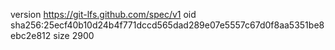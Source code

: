 version https://git-lfs.github.com/spec/v1
oid sha256:25ecf40b10d24b4f771dccd565dad289e07e5557c67d0f8aa5351be8ebc2e812
size 2900
